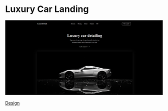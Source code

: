 # Luxury Car Landing

![Luxury Car](./wp-theme/screenshot.png)

[Design](https://www.figma.com/design/YEuQIpkKqpy4m3olwAtd3v/Luxury-Car-Detailing-Landing-Page--Community-?node-id=2-139&t=tpUWEfg9TMW9uLps-1)
